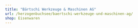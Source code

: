 ```yaml
---
title: "Bärtschi Werkzeuge & Maschinen AG"
url: /herzogenbuchsee/baertschi-werkzeuge-und-maschinen-ag/
shop: Eisenwaren
---
```

